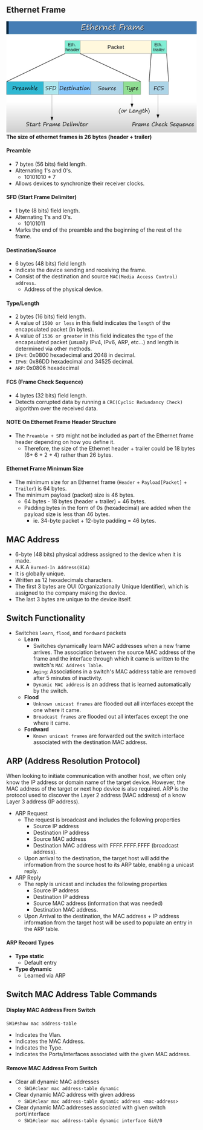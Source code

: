 ## Ethernet Frame

![ethernet frame structure](./img/ethernet-frame.png)
**The size of ethernet frames is 26 bytes (header + trailer)**
#### Preamble
* 7 bytes (56 bits) field length.
* Alternating 1's and 0's.
	* 10101010 * 7
* Allows devices to synchronize their receiver clocks.
#### SFD (Start Frame Delimiter)
* 1 byte (8 bits) field length.
* Alternating 1's and 0's.
	* 10101011
* Marks the end of the preamble and the beginning of the rest of the frame.
#### Destination/Source
* 6 bytes (48 bits) field length
* Indicate the device sending and receiving the frame.
* Consist of the destination and source `MAC(Media Access Control) address`.
	* Address of the physical device.
#### Type/Length
* 2 bytes (16 bits) field length.
* A value of `1500 or less` in this field indicates the `length` of the encapsulated packet (in bytes).
* A value of `1536 or greater` in this field indicates the `type` of the encapsulated packet (usually IPv4, IPv6, ARP, etc...) and length is determined via other methods.
* `IPv4`: 0x0800 hexadecimal and 2048 in decimal.
* `IPv6`: 0x86DD hexadecimal and 34525 decimal. 
* `ARP`: 0x0806 hexadecimal
#### FCS (Frame Check Sequence)
* 4 bytes (32 bits) field length.
* Detects corrupted data by running a `CRC(Cyclic Redundancy Check)` algorithm over the received data.

#### NOTE On Ethernet Frame Header Structure
* The `Preamble + SFD` might not be included as part of the Ethernet frame header depending on how you define it.
	* Therefore, the size of the Ethernet header + trailer could be 18 bytes (6+ 6 + 2 + 4) rather than 26 bytes.
#### Ethernet Frame Minimum Size
* The minimum size for an Ethernet frame (`Header` + `Payload[Packet]` + `Trailer`) is 64 bytes.
* The minimum payload (packet) size is 46 bytes.
	* 64 bytes - 18 bytes (header + trailer) = 46 bytes.
	* Padding bytes in the form of 0s (hexadecimal) are added when the payload size is less than 46 bytes.
		* ie. 34-byte packet + 12-byte padding = 46 bytes.

## MAC Address
* 6-byte (48 bits) physical address assigned to the device when it is made.
* A.K.A `Burned-In Address(BIA)`
* It is globally unique.
* Written as 12 hexadecimals characters.
* The first 3 bytes are OUI (Organizationally Unique Identifier), which is assigned to the company making the device.
* The last 3 bytes are unique to the device itself.

## Switch Functionality
* Switches `learn`, `flood`, and `fordward` packets
	* **Learn**
		* Switches dynamically learn MAC addresses when a new frame arrives. The association between the source MAC address of the frame and the interface through which it came is written to the switch's `MAC Address Table`.
		* `Aging`: Associations in a switch's MAC address table are removed after 5 minutes of inactivity.
		* `Dynamic MAC address` is an address that is learned automatically by the switch.
	* **Flood**
		* `Unknown unicast frames` are flooded out all interfaces except the one where it came.
		* `Broadcast frames` are flooded out all interfaces except the one where it came.
	* **Fordward**
		* `Known unicast frames` are forwarded out the switch interface associated with the destination MAC address.

## ARP (Address Resolution Protocol)
When looking to initiate communication with another host, we often only know the IP address or domain name of the target device. However, the MAC address of the target or next hop device is also required. ARP is the protocol used to discover the Layer 2 address (MAC address) of a know Layer 3 address (IP address).
* ARP Request
	* The request is broadcast and includes the following properties
		* Source IP address
		* Destination IP address
		* Source MAC address
		* Destination MAC address with FFFF.FFFF.FFFF (broadcast address).
	* Upon arrival to the destination, the target host will add the information from the source host to its ARP table, enabling a unicast reply.
* ARP Reply
	* The reply is unicast and includes the following properties
		* Source IP address
		* Destination IP address
		* Source MAC address (information that was needed)
		* Destination MAC address.
	* Upon Arrival to the destination, the MAC address + IP address information from the target host will be used to populate an entry in the ARP table.

#### ARP Record Types
* **Type static**
	* Default entry
* **Type dynamic**
	* Learned via ARP

## Switch MAC Address Table Commands

#### Display MAC Address From Switch
`SW1#show mac address-table` 
* Indicates the Vlan.
* Indicates the MAC Address.
* Indicates the Type.
* Indicates the Ports/Interfaces associated with the given MAC address.

#### Remove MAC Address From Switch
* Clear all dynamic MAC addresses
	* `SW1#clear mac address-table dynamic`
* Clear dynamic MAC address with given address
	* `SW1#clear mac address-table dynamic address <mac-address>`
* Clear dynamic MAC addresses associated with given switch port/interface
	* `SW1#clear mac address-table dynamic interface Gi0/0`

